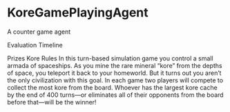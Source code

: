 # KoreGamePlayingAgent
 A counter game agent

Evaluation
Timeline

Prizes
Kore Rules
In this turn-based simulation game you control a small armada of spaceships. As you mine the rare mineral “kore” from the depths of space, you teleport it back to your homeworld. But it turns out you aren’t the only civilization with this goal. In each game two players will compete to collect the most kore from the board. Whoever has the largest kore cache by the end of 400 turns—or eliminates all of their opponents from the board before that—will be the winner!
